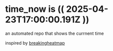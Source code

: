 # time_now is (( 2025-04-23T17:00:00.191Z ))

an automated repo that shows the currnent time

inspired by [breakingheatmap](https://github.com/breakingheatmap/breakingheatmap)